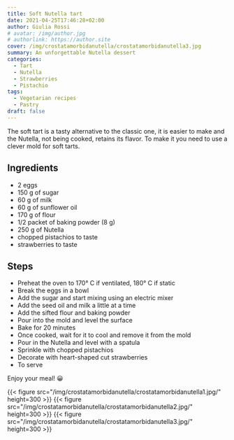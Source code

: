 ```yaml
---
title: Soft Nutella tart
date: 2021-04-25T17:46:28+02:00
author: Giulia Rossi
# avatar: /img/author.jpg
# authorlink: https://author.site
cover: /img/crostatamorbidanutella/crostatamorbidanutella3.jpg
summary: An unforgettable Nutella dessert
categories:
  - Tart
  - Nutella
  - Strawberries
  - Pistachio
tags:
  - Vegetarian recipes
  - Pastry
draft: false
---
```


The soft tart is a tasty alternative to the classic one, it is easier to make and the Nutella, not being cooked, retains its flavor.
To make it you need to use a clever mold for soft tarts.

## Ingredients

* 2 eggs
* 150 g of sugar
* 60 g of milk
* 60 g of sunflower oil
* 170 g of flour
* 1/2 packet of baking powder (8 g)
* 250 g of Nutella
* chopped pistachios to taste
* strawberries to taste

## Steps

* Preheat the oven to 170° C if ventilated, 180° C if static
* Break the eggs in a bowl
* Add the sugar and start mixing using an electric mixer
* Add the seed oil and milk a little at a time
* Add the sifted flour and baking powder
* Pour into the mold and level the surface
* Bake for 20 minutes
* Once cooked, wait for it to cool and remove it from the mold
* Pour in the Nutella and level with a spatula
* Sprinkle with chopped pistachios
* Decorate with heart-shaped cut strawberries
* To serve

Enjoy your meal! 😀

{{< figure src="/img/crostatamorbidanutella/crostatamorbidanutella1.jpg/" height=300  >}}
{{< figure src="/img/crostatamorbidanutella/crostatamorbidanutella2.jpg/" height=300  >}}
{{< figure src="/img/crostatamorbidanutella/crostatamorbidanutella3.jpg/" height=300  >}}